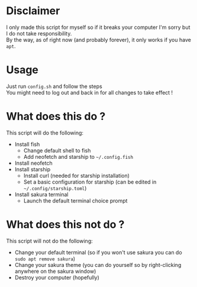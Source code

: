 # Disclaimer
I only made this script for myself so if it breaks your computer I'm sorry but I do not take responsibility.\
By the way, as of right now (and probably forever), it only works if you have `apt`.

# Usage

Just run `config.sh` and follow the steps\
You might need to log out and back in for all changes to take effect !

# What does this do ?
This script will do the following:
- Install fish
    - Change default shell to fish
    - Add neofetch and starship to `~/.config.fish`
- Install neofetch
- Install starship
    - Install curl (needed for starship installation)
    - Set a basic configuration for starship (can be edited in `~/.config/starship.toml`)
- Install sakura terminal
    - Launch the default terminal choice prompt

# What does this not do ?
This script will not do the following:
- Change your default terminal (so if you won't use sakura you can do `sudo apt remove sakura`)
- Change your sakura theme (you can do yourself so by right-clicking anywhere on the sakura window)
- Destroy your computer (hopefully)